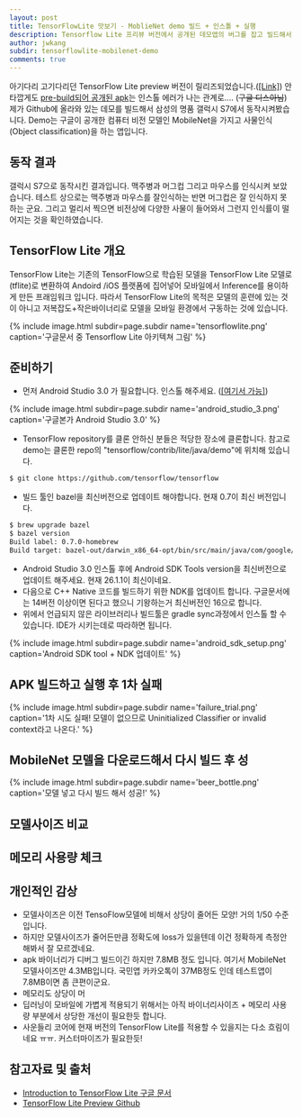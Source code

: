 ```yaml
---
layout: post
title: TensorFlowLite 맛보기 - MoblieNet demo 빌드 + 인스톨 + 실행
description: Tensorflow Lite 프리뷰 버전에서 공개된 데모앱의 버그를 잡고 빌드해서 테스트 해봅니다.
author: jwkang
subdir: tensorflowlite-mobilenet-demo
comments: true
---
```


아기다리 고기다리던 TensorFlow Lite preview 버전이 릴리즈되었습니다.([[Link]](https://www.tensorflow.org/mobile/tflite/))
안타깝게도 [pre-build되어 공개된 apk](https://storage.googleapis.com/download.tensorflow.org/deps/tflite/TfLiteCameraDemo.apk)는 인스톨 에러가 나는 관계로.... (~~구글 디스아님~~) 
제가 Github에 올라와 있는 데모를 빌드해서 삼성의 명품 갤럭시 S7에서 동작시켜봤습니다.
Demo는 구글이 공개한 컴퓨터 비전 모델인 MobileNet을 가지고 사물인식 (Object classification)을 하는 앱입니다.

## 동작 결과 
갤럭시 S7으로 동작시킨 결과입니다. 맥주병과 머그컵 그리고 마우스를 인식시켜 보았습니다. 
테스트 상으로는 맥주병과 마우스를 잘인식하는 반면 머그컵은 잘 인식하지 못하는 군요.
그리고 멀리서 찍으면 비전상에 다양한 사물이 들어와서 그런지 인식률이 떨어지는 것을 확인하였습니다.


## TensorFlow Lite 개요
TensorFlow Lite는 기존의 TensorFlow으로 학습된 모델을 TensorFlow Lite 모델로 (tflite)로 변환하여
Andoird /iOS 플랫폼에 집어넣어 모바일에서 Inference를 용이하게 만든 프래임워크 입니다. 
따라서 TensorFlow Lite의 목적은 모델의 훈련에 있는 것이 아니고 저복잡도+작은바이너리로 모델을 모바일 환경에서 구동하는 것에 있습니다.

{% include image.html subdir=page.subdir name='tensorflowlite.png' caption='구글문서 중 Tensorflow Lite 아키텍쳐 그림' %}

## 준비하기 
- 먼저 Android Studio 3.0 가 필요합니다. 인스톨 해주세요. ([[여기서 가능]](https://developer.android.com/studio/index.html))

{% include image.html subdir=page.subdir name='android_studio_3.png' caption='구글본가 Android Studio 3.0' %}

- TensorFlow repository를 클론 안하신 분들은 적당한 장소에 클론합니다. 참고로 demo는 클론한 repo의 "tensorflow/contrib/lite/java/demo"에 위치해 있습니다.
```bash
$ git clone https://github.com/tensorflow/tensorflow
```
- 빌드 툴인 bazel을 최신버전으로 업데이트 해야합니다. 현재 0.7이 최신 버전입니다.
```bash
$ brew upgrade bazel
$ bazel version
Build label: 0.7.0-homebrew
Build target: bazel-out/darwin_x86_64-opt/bin/src/main/java/com/google/devtools/build/lib/bazel/BazelServer_deploy.jar
```
- Android Studio 3.0 인스톨 후에  Android SDK Tools version을 최신버전으로 업데이트 해주세요. 현재 26.1.1이 최신이네요.
- 다음으로 C++ Native 코드를 빌드하기 위한 NDK를 업데이트 합니다. 구글문서에는 14버전 이상이면 된다고 했으니 기왕하는거 최신버전인 16으로 합니다.
- 위에서 언급되지 않은 라이브러리나 빌드툴은 gradle sync과정에서 인스톨 할 수 있습니다. IDE가 시키는데로 따라하면 됩니다.

{% include image.html subdir=page.subdir name='android_sdk_setup.png' caption='Android SDK tool + NDK 업데이트' %}

## APK 빌드하고 실행 후 1차 실패

{% include image.html subdir=page.subdir name='failure_trial.png' caption='1차 시도 실패! 모델이 없으므로 Uninitialized Classifier or invalid context라고 나온다.' %}

## MobileNet 모델을 다운로드해서 다시 빌드 후 성

{% include image.html subdir=page.subdir name='beer_bottle.png' caption='모델 넣고 다시 빌드 해서 성공!' %}

## 모델사이즈 비교

## 메모리 사용량 체크

## 개인적인 감상
- 모델사이즈은 이전 TensoFlow모델에 비해서 상당이 줄어든 모양! 거의 1/50 수준입니다. 
- 하지만 모델사이즈가 줄어든만큼 정확도에 loss가 있을텐데 이건 정확하게 측정안해봐서 잘 모르겠네요.
- apk 바이너리가 디버그 빌드이긴 하지만 7.8MB 정도 입니다. 여기서 MobileNet 모델사이즈만 4.3MB입니다. 국민앱 카카오톡이 37MB정도 인데 테스트앱이 7.8MB이면 좀 큰편이군요. 
- 메모리도 상당이 머
- 딥러닝이 모바일에 가볍게 적용되기 위해서는 아직 바이너리사이즈 + 메모리 사용량 부분에서 상당한 개선이 필요한듯 합니다.
- 사운들리 코어에 현재 버전의 TensorFlow Lite를 적용할 수 있을지는 다소 흐림이네요 ㅠㅠ. 커스터마이즈가 필요한듯!

## 참고자료 및 출처
- [Introduction to TensorFlow Lite 구글 문서](https://www.tensorflow.org/mobile/tflite/)
- [TensorFlow Lite Preview Github](https://github.com/tensorflow/tensorflow/tree/master/tensorflow/contrib/lite)
